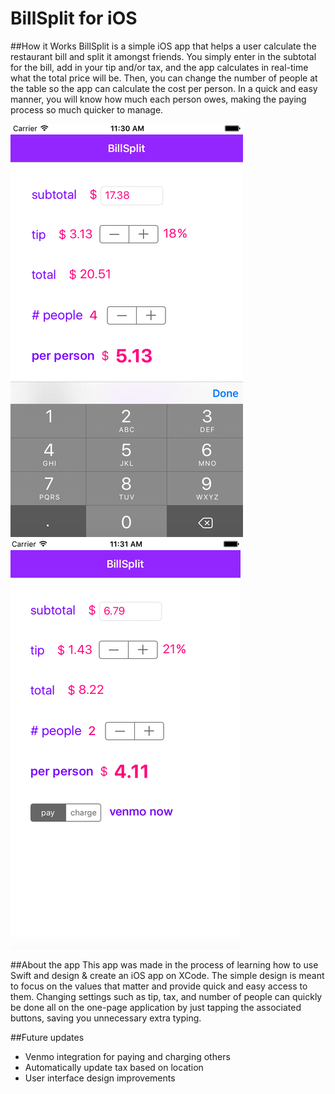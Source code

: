 # BillSplit for iOS

##How it Works
BillSplit is a simple iOS app that helps a user calculate the restaurant bill and split it amongst friends.
You simply enter in the subtotal for the bill, add in your tip and/or tax, and the app calculates in real-time what the total price will be.
Then, you can change the number of people at the table so the app can calculate the cost per person. In a quick and easy manner, you will know how much each person owes, making the paying process so much quicker to manage.

![Alt text](/screenshots/billsplit.png?raw=true "View 1")
![Alt text](/screenshots/billsplit2.png?raw=true "View 2")

##About the app
This app was made in the process of learning how to use Swift and design & create an iOS app on XCode. The simple design is meant to focus on the values that matter and provide quick and easy access to them. Changing settings such as tip, tax, and number of people can quickly be done all on the one-page application by just tapping the associated buttons, saving you unnecessary extra typing.

##Future updates
- Venmo integration for paying and charging others
- Automatically update tax based on location
- User interface design improvements
